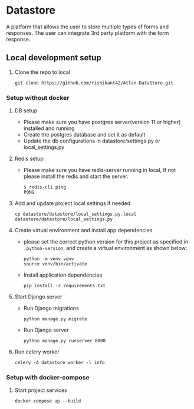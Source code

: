 # Datastore
A platform that allows the user to store multiple types of forms and responses.
The user can integrate 3rd party platform with the form response.

## Local development setup 

1. Clone the repo to local
    ```
    git clone https://github.com/rishikant42/Atlan-DataStore.git
    ```

### Setup without docker

1. DB setup
    - Please make sure you have postgres server(version 11 or higher) installed and running
    - Create the postgres database and set it as default
    - Update the db configurations in datastore/settings.py or local_settings.py

2. Redis setup
    - Please make sure you have redis-server running in local, If not please install the redis and start the server.
        ```
        $ redis-cli ping
        PONG
        ```

3. Add and update project local settings if needed
    ```
    cp datastore/datastore/local_settings.py.local datastore/datastore/local_settings.py
    ```

4. Create virtual environment and install app dependencies
    - please set the correct python version for this project as specified in `.python-version`, and create a virtual environment as shown below:
        ```
        python -m venv venv
        source venv/bin/activate
        ```
    - Install application dependencies
        ```
        pip install -r requirements.txt
        ```

5. Start Django server
    - Run Django migrations
        ```
        python manage.py migrate
        ```
    - Run Django server
        ```
        python manage.py runserver 8000
        ```

6. Run celery worker
    ```
    celery -A datastore worker -l info
    ```

### Setup with docker-compose
1. Start project services

    ```
    docker-compose up --build
    ```
